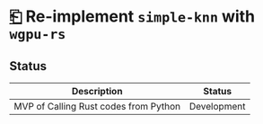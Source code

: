 # [⎗](./README.md) Re-implement `simple-knn` with `wgpu-rs`

## Status

| Description                           | Status      |
| ------------------------------------- | ----------- |
| MVP of Calling Rust codes from Python | Development |
